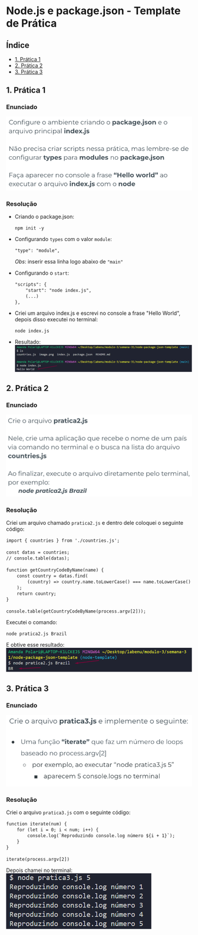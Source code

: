 # Node.js e package.json - Template de Prática

## Índice

-   [1. Prática 1](#1-prática-1)
-   [2. Prática 2](#2-prática-2)
-   [3. Prática 3](#3-prática-3)

## 1. Prática 1

### Enunciado

![Alt text](image.png)

### Resolução

-   Criando o package.json:

    ```
    npm init -y
    ```

-   Configurando `types` com o valor `module`:

    ```
    "type": "module",
    ```

    _Obs_: inserir essa linha logo abaixo de `"main"`

-   Configurando o `start`:

    ```
    "scripts": {
        "start": "node index.js",
        (...)
    },
    ```

-   Criei um arquivo index.js e escrevi no console a frase "Hello World", depois disso executei no terminal:

    ```
    node index.js
    ```

-   Resultado:
    ![Alt text](image-1.png)

## 2. Prática 2

### Enunciado

![Alt text](image-2.png)

### Resolução

Criei um arquivo chamado `pratica2.js` e dentro dele coloquei o seguinte código:

```
import { countries } from './countries.js';

const datas = countries;
// console.table(datas);

function getCountryCodeByName(name) {
    const country = datas.find(
        (country) => country.name.toLowerCase() === name.toLowerCase()
    );
    return country;
}

console.table(getCountryCodeByName(process.argv[2]));
```

Executei o comando:

```
node pratica2.js Brazil
```

E obtive esse resultado:
![Alt text](image-4.png)

## 3. Prática 3

### Enunciado

![Alt text](image-3.png)

### Resolução

Criei o arquivo `pratica3.js` com o seguinte código:

```
function iterate(num) {
    for (let i = 0; i < num; i++) {
        console.log(`Reproduzindo console.log número ${i + 1}`);
    }
}

iterate(process.argv[2])
```

Depois chamei no terminal:<br>
![Alt text](image-5.png)

